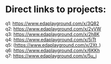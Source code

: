 # Direct links to projects:

q1: https://www.edaplayground.com/x/3Q82  
q2: https://www.edaplayground.com/x/2yVW  
q3: https://www.edaplayground.com/x/2h8K  
q4: https://www.edaplayground.com/x/5iTt  
q5: (https://www.edaplayground.com/x/2Xt_)  
q6: https://www.edaplayground.com/x/6KKh  
q7: https://www.edaplayground.com/x/5u_j  
